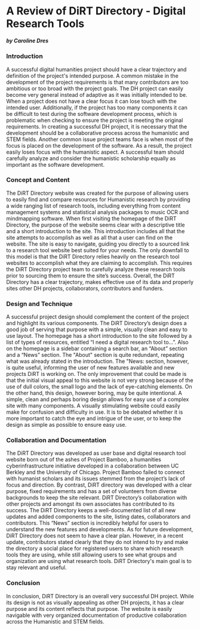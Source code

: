 # A Review of DiRT Directory - Digital Research Tools
##### by Caroline Dres
### Introduction

A successful digital humanities project should have a clear trajectory and definition of the project's intended purpose.  A common mistake in the development of the project requirements is that many contributors are too ambitious or too broad with the project goals.  The DH project can easily become very general instead of adaptive as it was initially intended to be.  When a project does not have a clear focus it can lose touch with the intended user.  Additionally, if the project has too many components it can be difficult to test during the software development process, which is problematic when checking to ensure the project is meeting the original requirements.  In creating a successful DH project, it is necessary that the development should be a collaborative process across the humanistic and STEM fields.  Another common issue project teams face is when most of the focus is placed on the development of the software.  As a result, the project easily loses focus with the humanistic aspect.  A successful team should carefully analyze and consider the humanistic scholarship equally as important as the software development.

### Concept and Content

The DiRT Directory website was created for the purpose of allowing users to easily find and compare resources for Humanistic research by providing a wide ranging list of research tools, including everything from content management systems and statistical analysis packages to music OCR and mindmapping software.  When first visiting the homepage of the DiRT Directory, the purpose of the website seems clear with a descriptive title and a short introduction to the site.  This introduction includes all that the site attempts to accomplish as well as all that a user can find on the website.  The site is easy to navigate, guiding you directly to a sourced link to a research tool website best suited for your needs.  The only downfall to this model is that the DiRT Directory relies heavily on the research tool websites to accomplish what they are claiming to accomplish.  This requires the DiRT Directory project team to carefully analyze these research tools prior to sourcing them to ensure the site’s success.  Overall, the DiRT Directory has a clear trajectory, makes effective use of its data and properly sites other DH projects, collaborators, contributors and funders.

### Design and Technique

A successful project design should complement the content of the project and highlight its various components.  The DiRT Directory’s design does a good job of serving that purpose with a simple, visually clean and easy to use layout.  The homepage has a short introduction to the site followed by a list of types of resources, entitled “I need a digital research tool to…”.  Also on the homepage is a sidebar containing a search bar, an “About” section and a “News” section.  The "About" section is quite redundant, repeating what was already stated in the introduction.  The "News: section, however, is quite useful, informing the user of new features available and new projects DiRT is working on.  The only improvement that could be made is that the initial visual appeal to this website is not very strong because of the use of dull colors, the small logo and the lack of eye-catching elements.  On the other hand, this design, however boring, may be quite intentional.  A simple, clean and perhaps boring design allows for easy use of a complex site with many components.  A visually stimulating website could easily make for confusion and difficulty in use.  It is to be debated whether it is more important to catch the eye and intrigue of the user, or to keep the design as simple as possible to ensure easy use.

### Collaboration and Documentation

The DiRT Directory was developed as user base and digital research tool website born out of the ashes of Project Bamboo, a humanities cyberinfrastructure initiative developed in a collaboration between UC Berkley and the University of Chicago.  Project Bamboo failed to connect with humanist scholars and its issues stemmed from the project’s lack of focus and direction.  By contrast, DiRT directory was developed with a clear purpose, fixed requirements and has a set of volunteers from diverse backgrounds to keep the site relevant.  DiRT Directory’s collaboration with other projects and amongst its own associates has contributed to its success.  The DiRT Directory keeps a well-documented list of all new updates and added components to the site, listing dates, collaborators and contributors.  This “News” section is incredibly helpful for users to understand the new features and developments.  As for future development, DiRT Directory does not seem to have a clear plan.  However, in a recent update, contributors stated clearly that they do not intend to try and make the directory a social place for registered users to share which research tools they are using, while still allowing users to see what groups and organization are using what research tools.  DiRT Driectory's main goal is to stay relevant and useful.

### Conclusion

In conclusion, DiRT Directory is an overall very successful DH project.  While its design is not as visually appealing as other DH projects, it has a clear purpose and its content reflects that purpose.  The website is easily navigable with very organized documentation of productive collaboration across the Humanistic and STEM fields.
